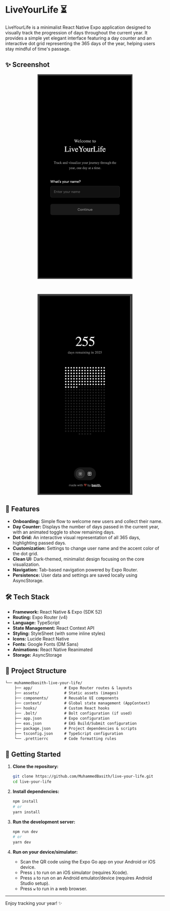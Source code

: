 # LiveYourLife ⏳

LiveYourLife is a minimalist React Native Expo application designed to visually track the progression of days throughout the current year. It provides a simple yet elegant interface featuring a day counter and an interactive dot grid representing the 365 days of the year, helping users stay mindful of time's passage.

## ✨ Screenshot

<p align="center">
  <img src="./assets/readme/first.png" alt="App Screenshot" width="300"/>
</p>
<br />
<p align="center">
  <img src="./assets/readme/home.png" alt="App Home Page" width="300"/>
</p>

## 🚀 Features

*   **Onboarding:** Simple flow to welcome new users and collect their name.
*   **Day Counter:** Displays the number of days passed in the current year, with an animated toggle to show remaining days.
*   **Dot Grid:** An interactive visual representation of all 365 days, highlighting passed days.
*   **Customization:** Settings to change user name and the accent color of the dot grid.
*   **Clean UI:** Dark-themed, minimalist design focusing on the core visualization.
*   **Navigation:** Tab-based navigation powered by Expo Router.
*   **Persistence:** User data and settings are saved locally using AsyncStorage.

## 🛠️ Tech Stack

*   **Framework:** React Native & Expo (SDK 52)
*   **Routing:** Expo Router (v4)
*   **Language:** TypeScript
*   **State Management:** React Context API
*   **Styling:** StyleSheet (with some inline styles)
*   **Icons:** Lucide React Native
*   **Fonts:** Google Fonts (DM Sans)
*   **Animations:** React Native Reanimated
*   **Storage:** AsyncStorage

## 📁 Project Structure

```
└── muhammedbasith-live-your-life/
    ├── app/              # Expo Router routes & layouts
    ├── assets/           # Static assets (images)
    ├── components/       # Reusable UI components
    ├── context/          # Global state management (AppContext)
    ├── hooks/            # Custom React hooks
    ├── .bolt/            # Bolt configuration (if used)
    ├── app.json          # Expo configuration
    ├── eas.json          # EAS Build/Submit configuration
    ├── package.json      # Project dependencies & scripts
    ├── tsconfig.json     # TypeScript configuration
    └── .prettierrc       # Code formatting rules
```

## 🏁 Getting Started

1.  **Clone the repository:**
    ```bash
    git clone https://github.com/MuhammedBasith/live-your-life.git
    cd live-your-life
    ```

2.  **Install dependencies:**
    ```bash
    npm install
    # or
    yarn install
    ```

3.  **Run the development server:**
    ```bash
    npm run dev
    # or
    yarn dev
    ```

4.  **Run on your device/simulator:**
    *   Scan the QR code using the Expo Go app on your Android or iOS device.
    *   Press `i` to run on an iOS simulator (requires Xcode).
    *   Press `a` to run on an Android emulator/device (requires Android Studio setup).
    *   Press `w` to run in a web browser.

---

Enjoy tracking your year! ✨
